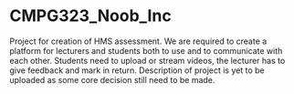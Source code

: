 # CMPG323_Noob_Inc
 
Project for creation of HMS assessment.
We are required to create a platform for lecturers and students both to use and to communicate with each other.
Students need to upload or stream videos, the lecturer has to give feedback and mark in return.
Description of project is yet to be uploaded as some core decision still need to be made.
